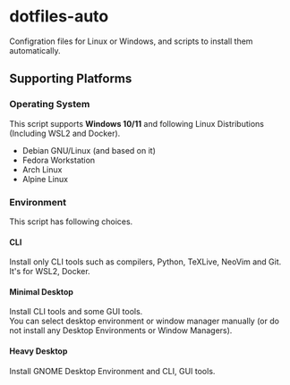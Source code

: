# dotfiles-auto
Configration files for Linux or Windows, and scripts to install them automatically.

## Supporting Platforms
### Operating System
This script supports **Windows 10/11** and following Linux Distributions (Including WSL2 and Docker).
 - Debian GNU/Linux (and based on it)
 - Fedora Workstation
 - Arch Linux
 - Alpine Linux

### Environment
This script has following choices.

#### CLI
Install only CLI tools such as compilers, Python, TeXLive, NeoVim and Git.  
It's for WSL2, Docker.

#### Minimal Desktop
Install CLI tools and some GUI tools.  
You can select desktop environment or window manager manually (or do not install any Desktop Environments or Window Managers).

#### Heavy Desktop
Install GNOME Desktop Environment and CLI, GUI tools.

